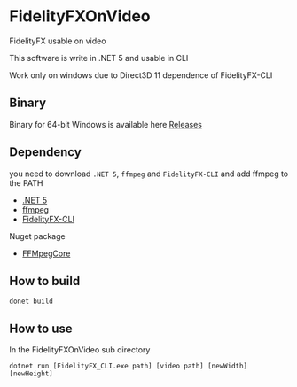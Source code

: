 # FidelityFXOnVideo
FidelityFX usable on video

This software is write in .NET 5 and usable in CLI

Work only on windows due to Direct3D 11 dependence of FidelityFX-CLI

## Binary

Binary for 64-bit Windows is available here [Releases](https://github.com/neod/FidelityFXOnVideo/releases)

## Dependency

you need to download `.NET 5`, `ffmpeg` and `FidelityFX-CLI` and add ffmpeg to the PATH 

- [.NET 5](https://dotnet.microsoft.com/)
- [ffmpeg](https://www.ffmpeg.org/)
- [FidelityFX-CLI](https://github.com/GPUOpen-Effects/FidelityFX-CLI)

Nuget package
- [FFMpegCore](https://www.nuget.org/packages/FFMpegCore/)

## How to build

```donet build```

## How to use

In the FidelityFXOnVideo sub directory

```dotnet run [FidelityFX_CLI.exe path] [video path] [newWidth] [newHeight]```